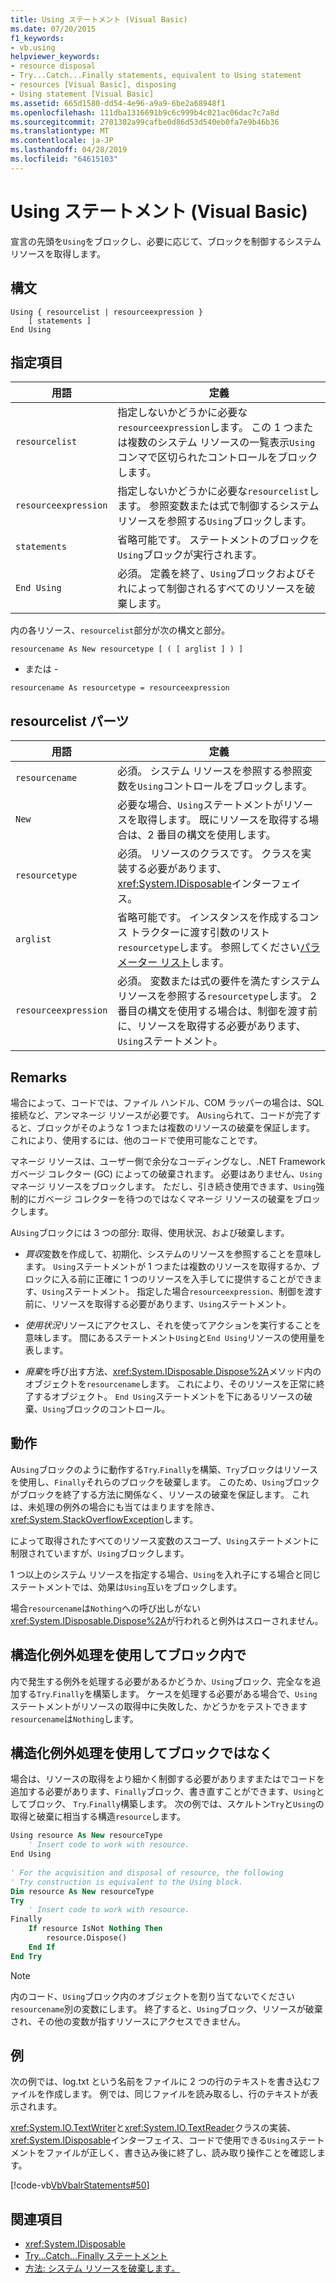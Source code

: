 ```yaml
---
title: Using ステートメント (Visual Basic)
ms.date: 07/20/2015
f1_keywords:
- vb.using
helpviewer_keywords:
- resource disposal
- Try...Catch...Finally statements, equivalent to Using statement
- resources [Visual Basic], disposing
- Using statement [Visual Basic]
ms.assetid: 665d1580-dd54-4e96-a9a9-6be2a68948f1
ms.openlocfilehash: 111dba1316691b9c6c999b4c021ac06dac7c7a8d
ms.sourcegitcommit: 2701302a99cafbe0d86d53d540eb0fa7e9b46b36
ms.translationtype: MT
ms.contentlocale: ja-JP
ms.lasthandoff: 04/28/2019
ms.locfileid: "64615103"
---
```

# <a name="using-statement-visual-basic"></a>Using ステートメント (Visual Basic)
宣言の先頭を`Using`をブロックし、必要に応じて、ブロックを制御するシステム リソースを取得します。  
  
## <a name="syntax"></a>構文  
  
```  
Using { resourcelist | resourceexpression }  
    [ statements ]  
End Using  
```  
  
## <a name="parts"></a>指定項目  
  
|用語|定義|  
|---|---|  
|`resourcelist`|指定しないかどうかに必要な`resourceexpression`します。 この 1 つまたは複数のシステム リソースの一覧表示`Using`コンマで区切られたコントロールをブロックします。|  
|`resourceexpression`|指定しないかどうかに必要な`resourcelist`します。 参照変数または式で制御するシステム リソースを参照する`Using`ブロックします。|  
|`statements`|省略可能です。 ステートメントのブロックを`Using`ブロックが実行されます。|  
|`End Using`|必須。 定義を終了、`Using`ブロックおよびそれによって制御されるすべてのリソースを破棄します。|  
  
 内の各リソース、`resourcelist`部分が次の構文と部分。  
  
 `resourcename As New resourcetype [ ( [ arglist ] ) ]`  
  
 - または -  
  
 `resourcename As resourcetype = resourceexpression`  
  
## <a name="resourcelist-parts"></a>resourcelist パーツ  
  
|用語|定義|  
|---|---|  
|`resourcename`|必須。 システム リソースを参照する参照変数を`Using`コントロールをブロックします。|  
|`New`|必要な場合、`Using`ステートメントがリソースを取得します。 既にリソースを取得する場合は、2 番目の構文を使用します。|  
|`resourcetype`|必須。 リソースのクラスです。 クラスを実装する必要があります、<xref:System.IDisposable>インターフェイス。|  
|`arglist`|省略可能です。 インスタンスを作成するコンス トラクターに渡す引数のリスト`resourcetype`します。 参照してください[パラメーター リスト](../../../visual-basic/language-reference/statements/parameter-list.md)します。|  
|`resourceexpression`|必須。 変数または式の要件を満たすシステム リソースを参照する`resourcetype`します。 2 番目の構文を使用する場合は、制御を渡す前に、リソースを取得する必要があります、`Using`ステートメント。|  
  
## <a name="remarks"></a>Remarks  
 場合によって、コードでは、ファイル ハンドル、COM ラッパーの場合は、SQL 接続など、アンマネージ リソースが必要です。 A`Using`られて、コードが完了すると、ブロックがそのような 1 つまたは複数のリソースの破棄を保証します。 これにより、使用するには、他のコードで使用可能なことです。  
  
 マネージ リソースは、ユーザー側で余分なコーディングなし、.NET Framework ガベージ コレクター (GC) によっての破棄されます。 必要はありません、`Using`マネージ リソースをブロックします。 ただし、引き続き使用できます、`Using`強制的にガベージ コレクターを待つのではなくマネージ リソースの破棄をブロックします。  
  
 A`Using`ブロックには 3 つの部分: 取得、使用状況、および破棄します。  
  
- *買収*変数を作成して、初期化、システムのリソースを参照することを意味します。 `Using`ステートメントが 1 つまたは複数のリソースを取得するか、ブロックに入る前に正確に 1 つのリソースを入手してに提供することができます、`Using`ステートメント。 指定した場合`resourceexpression`、制御を渡す前に、リソースを取得する必要があります、`Using`ステートメント。  
  
- *使用状況*リソースにアクセスし、それを使ってアクションを実行することを意味します。 間にあるステートメント`Using`と`End Using`リソースの使用量を表します。  
  
- *廃棄*を呼び出す方法、<xref:System.IDisposable.Dispose%2A>メソッド内のオブジェクトを`resourcename`します。 これにより、そのリソースを正常に終了するオブジェクト。 `End Using`ステートメントを下にあるリソースの破棄、`Using`ブロックのコントロール。  
  
## <a name="behavior"></a>動作  
 A`Using`ブロックのように動作する`Try`.`Finally`を構築、`Try`ブロックはリソースを使用し、`Finally`それらのブロックを破棄します。 このため、`Using`ブロックがブロックを終了する方法に関係なく、リソースの破棄を保証します。 これは、未処理の例外の場合にも当てはまりますを除き、<xref:System.StackOverflowException>します。  
  
 によって取得されたすべてのリソース変数のスコープ、`Using`ステートメントに制限されていますが、`Using`ブロックします。  
  
 1 つ以上のシステム リソースを指定する場合、`Using`を入れ子にする場合と同じステートメントでは、効果は`Using`互いをブロックします。  
  
 場合`resourcename`は`Nothing`への呼び出しがない<xref:System.IDisposable.Dispose%2A>が行われると例外はスローされません。  
  
## <a name="structured-exception-handling-within-a-using-block"></a>構造化例外処理を使用してブロック内で  
 内で発生する例外を処理する必要があるかどうか、`Using`ブロック、完全なを追加する`Try`.`Finally`を構築します。 ケースを処理する必要がある場合で、`Using`ステートメントがリソースの取得中に失敗した、かどうかをテストできます`resourcename`は`Nothing`します。  
  
## <a name="structured-exception-handling-instead-of-a-using-block"></a>構造化例外処理を使用してブロックではなく  
 場合は、リソースの取得をより細かく制御する必要がありますまたはでコードを追加する必要があります、`Finally`ブロック、書き直すことができます、`Using`としてブロック、 `Try`.`Finally`構築します。 次の例では、スケルトン`Try`と`Using`の取得と破棄に相当する構造`resource`します。  
  
```vb  
Using resource As New resourceType   
    ' Insert code to work with resource.  
End Using  
  
' For the acquisition and disposal of resource, the following  
' Try construction is equivalent to the Using block.  
Dim resource As New resourceType  
Try   
    ' Insert code to work with resource.  
Finally   
    If resource IsNot Nothing Then  
        resource.Dispose()   
    End If  
End Try   
```  
  
> [!NOTE]
>  内のコード、`Using`ブロック内のオブジェクトを割り当てないでください`resourcename`別の変数にします。 終了すると、`Using`ブロック、リソースが破棄され、その他の変数が指すリソースにアクセスできません。  
  
## <a name="example"></a>例  
 次の例では、log.txt という名前をファイルに 2 つの行のテキストを書き込むファイルを作成します。 例では、同じファイルを読み取るし、行のテキストが表示されます。  
  
 <xref:System.IO.TextWriter>と<xref:System.IO.TextReader>クラスの実装、<xref:System.IDisposable>インターフェイス、コードで使用できる`Using`ステートメントをファイルが正しく、書き込み後に終了し、読み取り操作ことを確認します。  
  
 [!code-vb[VbVbalrStatements#50](~/samples/snippets/visualbasic/VS_Snippets_VBCSharp/VbVbalrStatements/VB/Class1.vb#50)]  
  
## <a name="see-also"></a>関連項目

- <xref:System.IDisposable>
- [Try...Catch...Finally ステートメント](../../../visual-basic/language-reference/statements/try-catch-finally-statement.md)
- [方法: システム リソースを破棄します。](../../../visual-basic/programming-guide/language-features/control-flow/how-to-dispose-of-a-system-resource.md)
